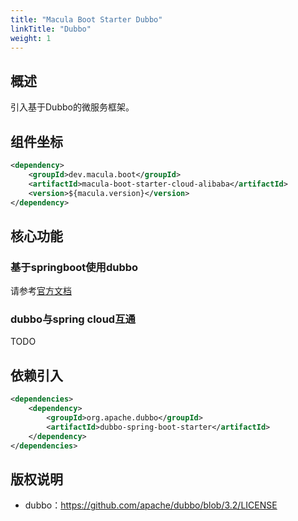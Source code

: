 ```yaml
---
title: "Macula Boot Starter Dubbo"
linkTitle: "Dubbo"
weight: 1
---
```


## 概述

引入基于Dubbo的微服务框架。

## 组件坐标

```xml
<dependency>
    <groupId>dev.macula.boot</groupId>
    <artifactId>macula-boot-starter-cloud-alibaba</artifactId>
    <version>${macula.version}</version>
</dependency>
```



## 核心功能

### 基于springboot使用dubbo

请参考[官方文档](https://cn.dubbo.apache.org/zh-cn/overview/mannual/java-sdk/quick-start/spring-boot/)

### dubbo与spring cloud互通

TODO

## 依赖引入

```xml
<dependencies>
    <dependency>
        <groupId>org.apache.dubbo</groupId>
        <artifactId>dubbo-spring-boot-starter</artifactId>
    </dependency>
</dependencies>
```



## 版权说明

- dubbo：https://github.com/apache/dubbo/blob/3.2/LICENSE
